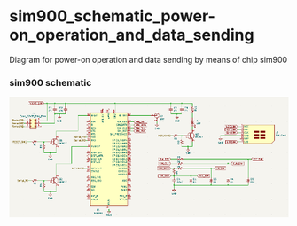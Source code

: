 # sim900_schematic_power-on_operation_and_data_sending
  Diagram for power-on operation and data sending by means of chip sim900

### sim900 schematic

![](https://github.com/migue-afk/sim900_schematic_power-on_operation_and_data_sending/blob/master/Pictures/Schematic.png)
